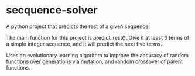 # secquence-solver
A python project that predicts the rest of a given sequence.

The main function for this project is predict_rest(). Give it at least 3 terms of a simple integer sequence, and it will predict the next five terms.

Uses an evolutionary learning algorithm to improve the accuracy of random functions over generations via mutation, and random crossover of parent functions.

